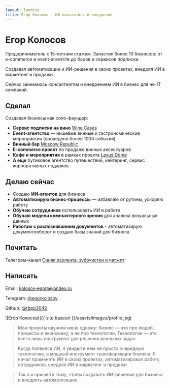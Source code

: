 ```yaml
---
layout: landing
title: Егор Колосов - ИИ-консалтинг и внедрение
---
```


<div class="two-column-layout" markdown="1">

<div class="main-column" markdown="1">

# Егор Колосов

Предприниматель с 15-летним стажем. Запустил более 10 бизнесов: от e-commerce и event-агентств до баров и сервисов подписки.

Создавал автоматизации и ИИ-решения в своих проектах, внедрял ИИ в маркетинг и продажи.

Сейчас занимаюсь консалтингом и внедрением ИИ в бизнес для не-IT компаний.

## Сделал

Создавал бизнесы как соло-фаундер:

- **Сервис подписки на вино** [Wine Cases](https://winecases.me)
- **Event-агентство** — нишевые винные и гастрономические мероприятия (проведено более 1000 событий)
- **Винный бар** [Moscow Republic](https://www.instagram.com/moscow.republic/)
- **E-commerce проект** по продаже винных аксессуаров
- **Кафе и мероприятия** в рамках проекта [Lexus Dome](https://www.facebook.com/lexusdome/)
- **А еще** бутиковое агентство путешествий, кейтеринг, сервис корпоративных подарков

## Делаю сейчас

- Создаю **ИИ-агентов** для бизнеса
- **Автоматизирую бизнес-процессы** — избавляю от рутины, ускоряю работу
- **Обучаю сотрудников** использовать ИИ в работе
- **Обучаю модели компьютерного зрения** для анализа визуальных данных
- **Работаю с распознаванием документов** - автоматизирую документооборот и создаю базы знаний для бизнеса

<div class="contacts" markdown="1">

## Почитать

Телеграм-канал [Синяя изолента, зубочистки и чатжпт](https://t.me/blue_tape)

## Написать

Email: [kolosov-egor@yandex.ru](mailto:kolosov-egor@yandex.ru)

Telegram: [@egorkolosov](https://t.me/egorkolosov)

Github: [@rbpp3042](https://github.com/rbpp3042)

</div>

</div>

<div class="right-column" markdown="1">

<div class="side-column" markdown="1">

![Егор Колосов]({{ site.baseurl }}/assets/images/profile.jpg)

</div>

<div class="accent-block" markdown="1">

> Мои проекты научили меня одному: бизнес — это про людей, процессы и экономику, а не про технологии. Технологии — это всего лишь инструмент для решения реальных задач.

> Когда появился ИИ, я увидел в нем не просто очередную технологию, а мощный инструмент трансформации бизнеса. Я начал применять ИИ в своих проектах, автоматизировал работу сотрудников, внедрял ИИ в маркетинг и продажи.

> Так я и пришёл к тому, чтобы создавать ИИ-решения для бизнеса и внедрять автоматизацию.

</div>

</div>

</div>
